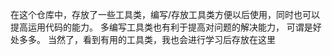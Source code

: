 在这个仓库中，存放了一些工具类，编写/存放工具类方便以后使用，同时也可以提高运用代码的能力。
多编写工具类也有利于提高对问题的解决能力，
可谓是好处多多。
当然了，看到有用的工具类，我也会进行学习后存放在这里
